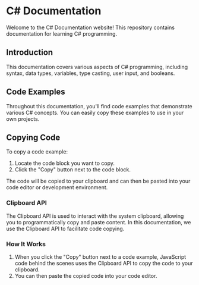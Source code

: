 # C# Documentation

Welcome to the C# Documentation website! This repository contains documentation for learning C# programming.

## Introduction

This documentation covers various aspects of C# programming, including syntax, data types, variables, type casting, user input, and booleans.

## Code Examples

Throughout this documentation, you'll find code examples that demonstrate various C# concepts. You can easily copy these examples to use in your own projects.

## Copying Code

To copy a code example:

1. Locate the code block you want to copy.
2. Click the "Copy" button next to the code block.

The code will be copied to your clipboard and can then be pasted into your code editor or development environment.

### Clipboard API

The Clipboard API is used to interact with the system clipboard, allowing you to programmatically copy and paste content. In this documentation, we use the Clipboard API to facilitate code copying.

### How It Works

1. When you click the "Copy" button next to a code example, JavaScript code behind the scenes uses the Clipboard API to copy the code to your clipboard.
2. You can then paste the copied code into your code editor.